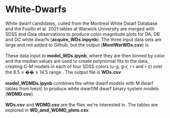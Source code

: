 # White-Dwarfs
White dwarf candidates, culled from the Montreal White Dwarf Database and the Fusillo et al. 2021 tables at Warwick University are merged with SDSS and Gaia observations to produce color-magnitude plots for DA, DB and DC white dwarfs (**acquire_WDs.inpynb**). The three input data sets are large and not added to Github, but the output (**MontWarWDs.csv**) is.<br><br> These data input to **model_WDs.ipynb**, where they are then binned by color and the median values are used to create polynomial fits to the data, creating C-M models in each of four SDSS colors (u-g, g-r, r-i and i-z) over the 8.5 ≤ �� ≤ 14.5 range . The output file is **WDs.csv**<br><br>
**model_WDMDs.ipynb** combines the white dwarf models with M dwarf tables from Ivezič to produce white dwarf/M dwarf binary system models (**WDMD.csv**).<br><br>
**WDs.csv** and **WDMD.csv** are the files we're interested in. The tables are explored in **WD_amd_WDMD_plots.csv**.



